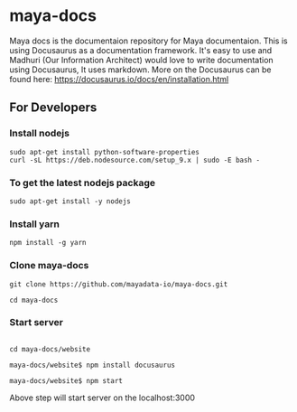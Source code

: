 # maya-docs

Maya docs is the documentaion repository for Maya documentaion. This is using Docusaurus as a documentation framework. It's easy to use and Madhuri (Our Information Architect) would love to write documentation using Docusaurus, It uses markdown. 
More on the Docusaurus can be found here: https://docusaurus.io/docs/en/installation.html


## For Developers

### Install nodejs

```
sudo apt-get install python-software-properties
curl -sL https://deb.nodesource.com/setup_9.x | sudo -E bash -

```

### To get the latest nodejs package

```
sudo apt-get install -y nodejs
```


### Install yarn
```
npm install -g yarn

```

### Clone maya-docs

```
git clone https://github.com/mayadata-io/maya-docs.git

cd maya-docs
```

### Start server

```

cd maya-docs/website

maya-docs/website$ npm install docusaurus

maya-docs/website$ npm start
```
Above step will start server on the localhost:3000



